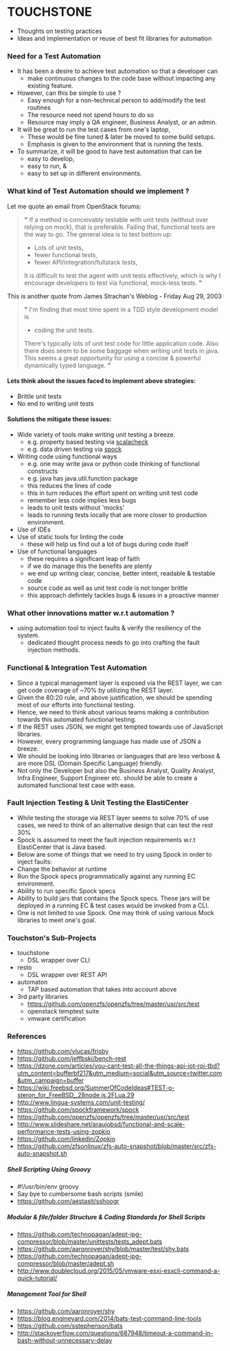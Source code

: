 # TOUCHSTONE

- Thoughts on testing practices
- Ideas and implementation or reuse of best fit libraries for automation

### Need for a Test Automation

- It has been a desire to achieve test automation so that a developer can 
  - make continuous changes to the code base without impacting any existing feature.
- However, can this be simple to use ?
  - Easy enough for a non-technical person to add/modify the test routines
  - The resource need not spend hours to do so
  - Resource may imply a QA engineer, Business Analyst, or an admin.
- It will be great to run the test cases from one's laptop, 
  - These would be fine tuned & later be moved to some build setups.
  - Emphasis is given to the environment that is running the tests.
- To summarize, it will be good to have test automation that can be 
  - easy to develop, 
  - easy to run, & 
  - easy to set up in different environments.
 
### What kind of Test Automation should we implement ?

Let me quote an email from OpenStack forums: 
>**"** If a method is conceivably testable with unit tests (without over relying on mock), 
>that is preferable. Failing that, functional tests are the way to go. 
>The general idea is to test bottom up: 
>+    Lots of unit tests,
>+    fewer functional tests,
>+    fewer API/integration/fullstack tests,
>
>It is difficult to test the agent with unit tests effectively, 
>which is why I encourage developers to test via functional, mock-less tests. **"**

This is another quote from James Strachan's Weblog - Friday Aug 29, 2003

>**"**
>I'm finding that most time spent in a TDD style development model is 
>+ coding the unit tests. 
>
>There's typically lots of unit test code for little application code. 
>Also there does seem to be some baggage when writing unit tests in java. 
>This seems a great opportunity for using a concise & powerful dynamically typed language. 
>**"**

#### Lets think about the issues faced to implement above strategies:
+ Brittle unit tests
+ No end to writing unit tests

#### Solutions the mitigate these issues:
+ Wide variety of tools make writing unit testing a breeze.
  + e.g. property based testing via [scalacheck](http://www.scalacheck.org/)
  + e.g. data driven testing via [spock](http://spockframework.github.io/spock/docs/)
+ Writing code using functional ways
  + e.g. one may write java or python code thinking of functional constructs
  + e.g. java has java.util.function package
  + this reduces the lines of code
  + this in turn reduces the effort spent on writing unit test code
  + remember less code implies less bugs
  + leads to unit tests without 'mocks' 
  + leads to running tests locally that are more closer to production environment.
+ Use of IDEs
+ Use of static tools for linting the code
  + these will help us find out a lot of bugs during code itself
+ Use of functional languages
  + these requires a significant leap of faith
  + if we do manage this the benefits are plenty
  + we end up writing clear, concise, better intent, readable & testable code
  + source code as well as unit test code is not longer brittle
  + this approach defintely tackles bugs & issues in a proactive manner

### What other innovations matter w.r.t automation ?
+ using automation tool to inject faults & verify the resiliency of the system.
  + dedicated thought process needs to go into crafting the fault injection methods.
 
### Functional & Integration Test Automation

- Since a typical management layer is exposed via the REST layer, we can get code coverage of ~70% by utilizing the REST layer.
- Given the 80:20 rule, and above justification, we should be spending most of our efforts into functional testing.
- Hence, we need to think about various teams making a contribution towards this automated functional testing.
- If the REST uses JSON, we might get tempted towards use of JavaScript libraries.
- However, every programming language has made use of JSON a breeze.
- We should be looking into libraries or languages that are less verbose & are more DSL (Domain Specific Language) friendly.
- Not only the Developer but also the Business Analyst, Quality Analyst, Infra Engineer, Support Engineer etc. should be able to create a automated functional test case with ease.

 
### Fault Injection Testing & Unit Testing the ElastiCenter

- While testing the storage via REST layer seems to solve 70% of use cases, we need to think of an alternative design that can test the rest 30%
- Spock is assumed to meet the fault injection requirements w.r.t ElastiCenter that is Java based.
- Below are some of things that we need to try using Spock in order to inject faults:
- Change the behavior at runtime
- Run the Spock specs programmatically against any running EC environment.
- Ability to run specific Spock specs
- Ability to build jars that contains the Spock specs. These jars will be deployed in a running EC & test cases would be invoked from a CLI.
- One is not limited to use Spock. One may think of using various Mock libraries to meet one's goal.

### Touchston's Sub-Projects
- touchstone
	- DSL wrapper over CLI
- resto
	- DSL wrapper over REST API
- automaton
    - TAP based automation that takes into account above
- 3rd party libraries
    - https://github.com/openzfs/openzfs/tree/master/usr/src/test
    - openstack temptest suite
    - vmware certification

### References

- https://github.com/vlucas/frisby
- https://github.com/jeffbski/bench-rest
- https://dzone.com/articles/you-cant-test-all-the-things-api-iot-roi-tbd?utm_content=bufferbf217&utm_medium=social&utm_source=twitter.com&utm_campaign=buffer
- https://wiki.freebsd.org/SummerOfCodeIdeas#TEST-o-steron_for_FreeBSD_.28node.js.2FLua.29
- http://www.lingua-systems.com/unit-testing/
- https://github.com/spockframework/spock
- https://github.com/openzfs/openzfs/tree/master/usr/src/test
- http://www.slideshare.net/araujobsd/functional-and-scale-performance-tests-using-zopkio
- https://github.com/linkedin/Zopkio
- https://github.com/zfsonlinux/zfs-auto-snapshot/blob/master/src/zfs-auto-snapshot.sh

##### Shell Scripting Using Groovy

- #!/usr/bin/env groovy
- Say bye to cumbersome bash scripts (smile)
- https://github.com/aestasit/sshoogr

##### Modular & file/folder Structure & Coding Standards for Shell Scripts

- https://github.com/technopagan/adept-jpg-compressor/blob/master/unittests/tests_adept.bats
- https://github.com/aaronroyer/shy/blob/master/test/shy.bats
- https://github.com/technopagan/adept-jpg-compressor/blob/master/adept.sh
- http://www.doublecloud.org/2015/05/vmware-esxi-esxcli-command-a-quick-tutorial/

##### Management Tool for Shell

- https://github.com/aaronroyer/shy 
- https://blog.engineyard.com/2014/bats-test-command-line-tools
- https://github.com/sstephenson/bats
- http://stackoverflow.com/questions/687948/timeout-a-command-in-bash-without-unnecessary-delay
